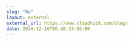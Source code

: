 ```yaml
---
slug: "8o"
layout: external
external_url: https://www.cloudkick.com/blog/
date: 2010-12-16T06:48:33-06:00
---
```

